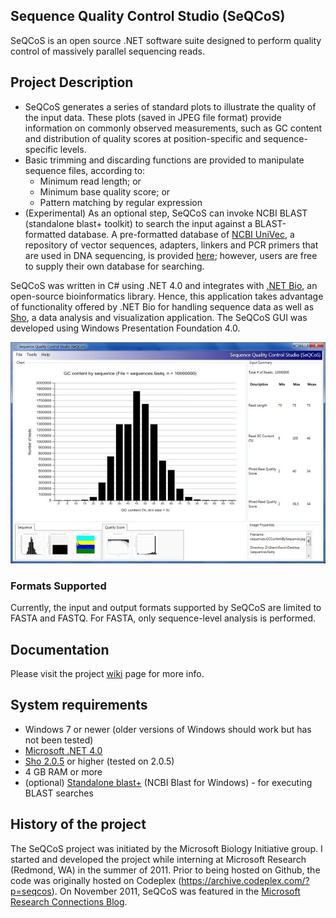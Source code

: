 ## Sequence Quality Control Studio (SeQCoS)

SeQCoS is an open source .NET software suite designed to perform quality control of massively parallel sequencing reads. 

## Project Description

* SeQCoS generates a series of standard plots to illustrate the quality of the input data. These plots (saved in JPEG file format) provide information on commonly observed measurements, such as GC content and distribution of quality scores at position-specific and sequence-specific levels.
* Basic trimming and discarding functions are provided to manipulate sequence files, according to:
	* Minimum read length; or
	* Minimum base quality score; or
	* Pattern matching by regular expression
* (Experimental) As an optional step, SeQCoS can invoke NCBI BLAST (standalone blast+ toolkit) to search the input against a BLAST-formatted database. A pre-formatted database of [NCBI UniVec](http://www.ncbi.nlm.nih.gov/VecScreen/UniVec.html), a repository of vector sequences, adapters, linkers and PCR primers that are used in DNA sequencing, is provided [here](https://github.com/kcha/seqcos/wiki/UniVecBlastDatabases); however, users are free to supply their own database for searching.

SeQCoS was written in C# using .NET 4.0 and integrates with [.NET Bio](https://github.com/dotnetbio/bio), an open-source bioinformatics library. Hence, this application takes advantage of functionality offered by .NET Bio for handling sequence data as well as [Sho](http://research.microsoft.com/en-us/projects/sho/), a data analysis and visualization application. The SeQCoS GUI was developed using Windows Presentation Foundation 4.0. 

![](Seqcos/Docs/Home_Seqcos_main.sm.jpg)

### Formats Supported
Currently, the input and output formats supported by SeQCoS are limited to FASTA and FASTQ. For FASTA, only sequence-level analysis is performed.

## Documentation

Please visit the project [wiki](https://github.com/kcha/seqcos/wiki) page for more info.

## System requirements
 * Windows 7 or newer (older versions of Windows should work but has not been tested)
 * [Microsoft .NET 4.0](http://www.microsoft.com/net/)
 * [Sho 2.0.5](http://research.microsoft.com/en-us/projects/sho/) or higher (tested on 2.0.5)
 * 4 GB RAM or more
 * (optional) [Standalone blast+](http://www.ncbi.nlm.nih.gov/books/NBK52637/) (NCBI Blast for Windows) - for executing BLAST searches

## History of the project

The SeQCoS project was initiated by the Microsoft Biology Initiative group.
I started and developed the project while interning at Microsoft Research
(Redmond, WA) in the summer of 2011. Prior to being hosted on Github, the code was
originally hosted on Codeplex (https://archive.codeplex.com/?p=seqcos).
On November 2011, SeQCoS was featured in the [Microsoft Research Connections Blog](http://blogs.msdn.com/b/msr_er/archive/2011/11/09/building-a-net-quality-control-tool-for-next-generation-sequencing-technologies.aspx).


